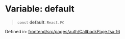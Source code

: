 # Variable: default

> `const` **default**: `React.FC`

Defined in: [frontend/src/pages/auth/CallbackPage.tsx:16](https://github.com/lsendel/sass/blob/ca8b2b87627589617e0de57047e1f50d53e78078/frontend/src/pages/auth/CallbackPage.tsx#L16)
